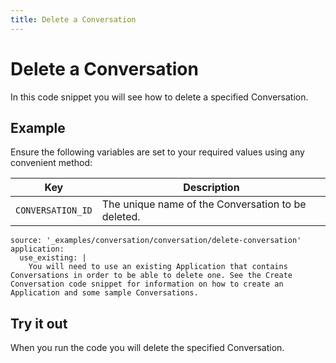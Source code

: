```yaml
---
title: Delete a Conversation
---
```


# Delete a Conversation

In this code snippet you will see how to delete a specified Conversation.

## Example

Ensure the following variables are set to your required values using any convenient method:

Key | Description
-- | --
`CONVERSATION_ID` | The unique name of the Conversation to be deleted.

```code_snippets
source: '_examples/conversation/conversation/delete-conversation'
application:
  use_existing: |
    You will need to use an existing Application that contains Conversations in order to be able to delete one. See the Create Conversation code snippet for information on how to create an Application and some sample Conversations.
```

## Try it out

When you run the code you will delete the specified Conversation.
